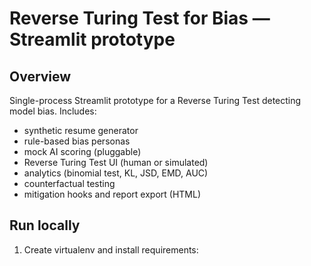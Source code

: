 # Reverse Turing Test for Bias — Streamlit prototype

## Overview
Single-process Streamlit prototype for a Reverse Turing Test detecting model bias. Includes:
- synthetic resume generator
- rule-based bias personas
- mock AI scoring (pluggable)
- Reverse Turing Test UI (human or simulated)
- analytics (binomial test, KL, JSD, EMD, AUC)
- counterfactual testing
- mitigation hooks and report export (HTML)

## Run locally
1. Create virtualenv and install requirements:
